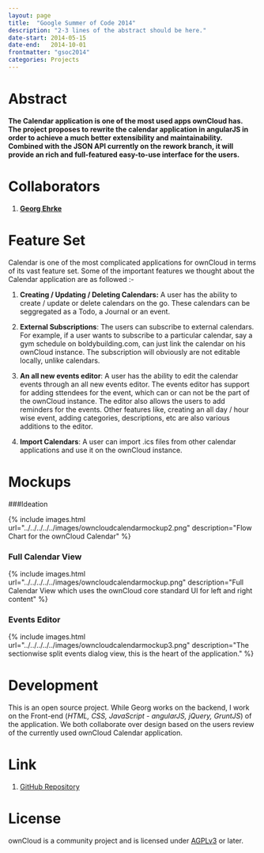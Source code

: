 ```yaml
---
layout: page
title:  "Google Summer of Code 2014"
description: "2-3 lines of the abstract should be here."
date-start: 2014-05-15
date-end:   2014-10-01
frontmatter: "gsoc2014"
categories: Projects
---
```


Abstract
========

**The Calendar application is one of the most used apps ownCloud has. The project proposes to rewrite the calendar application in angularJS in order to achieve a much better extensibility and maintainability. Combined with the JSON API currently on the rework branch, it will provide an rich and full-featured easy-to-use interface for the users.**

Collaborators
=============

1. **[Georg Ehrke](http://georgehrke.com)**

Feature Set
===========

Calendar is one of the most complicated applications for ownCloud in terms of its vast feature set. Some of the important features we thought about the Calendar application are as followed :-

1. **Creating / Updating / Deleting Calendars:** A user has the ability to create / update or delete calendars on the go. These calendars can be seggregated as a Todo, a Journal or an event.

2. **External Subscriptions**: The users can subscribe to external calendars. For example, if a user wants to subscribe to a particular calendar, say a gym schedule on boldybuilding.com, can just link the calendar on his ownCloud instance. The subscription will obviously are not editable locally, unlike calendars.

3. **An all new events editor**: A user has the ability to edit the calendar events through an all new events editor. The events editor has support for adding sttendees for the event, which can or can not be the part of the ownCloud instance. The editor also allows the users to add reminders for the events. Other features like, creating an all day / hour wise event, adding categories, descriptions, etc are also various additions to the editor.

4. **Import Calendars**: A user can import .ics files from other calendar applications and use it on the ownCloud instance.

Mockups
=======

###Ideation

{% include images.html url="../../../../../images/owncloudcalendarmockup2.png" description="Flow Chart for the ownCloud Calendar" %}

### Full Calendar View
{% include images.html url="../../../../../images/owncloudcalendarmockup.png" description="Full Calendar View which uses the ownCloud core standard UI for left and right content" %}

### Events Editor
{% include images.html url="../../../../../images/owncloudcalendarmockup3.png" description="The sectionwise split events dialog view, this is the heart of the application." %}


Development
===========

This is an open source project. While Georg works on the backend, I work on the Front-end (*HTML, CSS, JavaScript - angularJS, jQuery, GruntJS*) of the application. We both collaborate over design based on the users review of the currently used ownCloud Calendar application.

Link
====

1. [GitHub Repository](https://github.com/owncloud/calendar/tree/rework)

License
=======
ownCloud is a community project and is licensed under [AGPLv3](https://en.wikipedia.org/wiki/Affero_General_Public_License) or later.